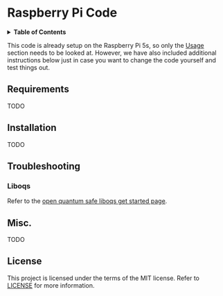 # Raspberry Pi Code

<details>
  <summary><strong>Table of Contents</strong></summary>

- [Requirements](#requirements)
- [Installation](#installation)
- [Troubleshooting](#troubleshooting)
  - [Liboqs](#liboqs)
- [Misc.](#misc)
- [License](#license)

</details>

This code is already setup on the Raspberry Pi 5s, so only the [Usage](#usage) section needs to be looked at. However, we have also included additional instructions below just in case you want to change the code yourself and test things out.

## Requirements

TODO

## Installation

TODO

## Troubleshooting

### Liboqs

Refer to the [open quantum safe liboqs get started page](https://openquantumsafe.org/liboqs/getting-started.html).

## Misc.

TODO


## License

This project is licensed under the terms of the MIT license. Refer to [LICENSE](LICENSE) for more information.
